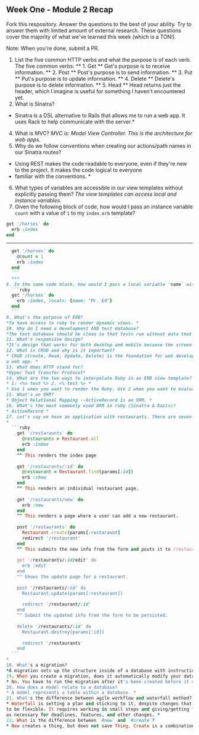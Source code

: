 ## Week One - Module 2 Recap

Fork this respository. Answer the questions to the best of your ability. Try to answer them with limited amount of external research. These questions cover the majority of what we've learned this week (which is a TON!). 

Note: When you're done, submit a PR. 

1. List the five common HTTP verbs and what the purpose is of each verb.
The five common verbs: 
  ** 1. Get ** Get's purpose is to receive information.
  ** 2. Post ** Post's purpose is to send information.
  ** 3. Put ** Put's purpose is to update information.
  ** 4. Delete ** Delete's purpose is to delete information.
  ** 5. Head ** Head returns just the header, which I imagine is useful for something I haven't encountered yet.
2. What is Sinatra?
  * Sinatra is a DSL alternative to Rails that allows me to run a web app. It uses Rack to help communicate with the server.*
4. What is MVC?
  *MVC is: Model View Controller. This is the architecture for web apps.*
5. Why do we follow conventions when creating our actions/path names in our Sinatra routes?
  * Using REST makes the code readable to everyone, even if they're new to the project. It makes the code logical to everyone
  * familiar with the conventions. *
6. What types of variables are accessible in our view templates without explicitly passing them?
  *The view templates can access local and instance variables.*
7. Given the following block of code, how would I pass an instance variable `count` with a value of `1` to my `index.erb` template?
  
  ```ruby
  get '/horses' do
    erb :index
  end
  ```
  ***
  ```ruby
    get '/horses' do
      @count = 1
      erb :index
    end
    ```
    ***
8. In the same code block, how would I pass a local variable `name` with a value of `Mr. Ed` to the view?
    ```ruby
    get '/horses' do
      erb :index, locals: {name: "Mr. Ed"}
    end
    ```
9. What's the purpose of ERB?
  *To have access to ruby to render dynamic views. *
10. Why do I need a development AND test database?
  *The test database should be clean so that tests run without data that may have been entered during development. *
11. What's responsive design?
  *It's design that works for both desktop and mobile because the screen size is flexible. It responds to the screen size changing. *
12. What is CRUD and why is it important?
  * CRUD (Create, Read, Update, Delete) is the foundation for web development. It provides the basic functionality needed for
  a web app. *
13. What does HTTP stand for? 
  *Hyper Text Transfer Protocol*
14. What are the two ways to interpolate Ruby in an ERB view template? What's the difference between these two ways?
  * 1: <%= test %> 2. <% test %> *
  * Use 1 when you want to render the Ruby. Use 2 when you want to evaluate it, but not render.*
15. What's an ORM?
  * Object Relational Mapping --ActiveRecord is an ORM. *
16. What's the most commonly used ORM in ruby (Sinatra & Rails)?
  * ActiveRecord *
17. Let's say we have an application with restaurants. There are seven verb + path combinations necessary to provide full CRUD functionality for our restaurant application. List each of the seven combinations, and explain what each is for.
  *
    ```ruby
      get '/restaraunts' do
        @restaurants = Restaurant.all
        erb :index
      end
      ^^ This renders the index page
      
      get '/restaurants/:id' do
        @restaurant = Restaurant.find(params[:id])
        erb :show
      end
      ^^ This renders an individual restaurant page.
      
      get '/restaurants/new' do
        erb :new
      end
      ^^ This renders a page where a user can add a new restaurant.
      
      post '/restaurants' do
        Restaurant.create(params[:restaraunt]
        redirect '/restaurant'
      end
      ^^ This submits the new info from the form and posts it to /restaurants to be persisted.
      
      get '/restaurants/:id/edit' do
        erb :edit
      end
      ^^ Shows the update page for a restaurant.
      
      post '/restaurants/:id' do
        Restaurant.update(params[:restaurant])
        
        redirect '/restaurant/:id' 
      end
      ^^ Submit the updated info from the form to be persisted.
      
      delete '/restaurants/:id' do
        Restaurant.destroy(params[:id])
        
        redirect '/restaurants'
      end
    ```
  *
18. What's a migration? 
  *A migration sets up the structure inside of a database with instruction to build tables. *
19. When you create a migration, does it automatically modify your database?
  * No. You have to run the migration after it's been created before it modifies the DB. *
20. How does a model relate to a database?
  * A model represents a table within a database. *
21. What's the difference between agile workflow and waterfall method?
  * Waterfall is setting a plan and sticking to it, despite changes that may derail that plan. Agile is meant
  to be flexible. It requires working in small steps and giving/getting feedback often so that the project is adjusted
  as necessary for deadlines, features, and other changes. *
22. What is the difference between `#new` and `#create`?
  * New creates a thing, but does not save Thing. Create is a combination of new and save, which means that Thing is persisted right away. *
